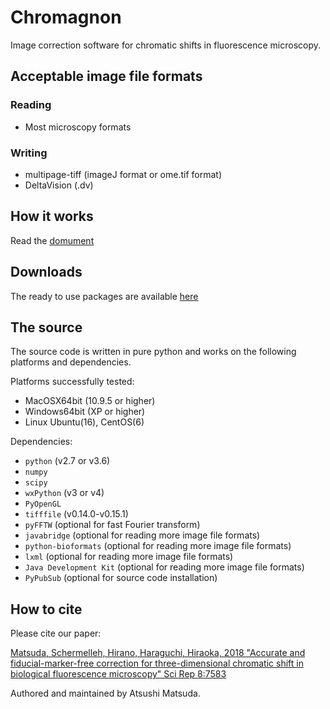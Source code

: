 # Chromagnon
Image correction software for chromatic shifts in fluorescence microscopy.


Acceptable image file formats
-----------------------------
### Reading
* Most microscopy formats

### Writing
* multipage-tiff (imageJ format or ome.tif format)
* DeltaVision (.dv)

How it works
------------
Read the [domument](https://github.com/macronucleus/Chromagnon/releases/download/Doc-v0.5/DocumentV064.pdf)

Downloads
---------
The ready to use packages are available [here](https://github.com/macronucleus/Chromagnon/releases/tag/v0.6)

The source
----------
The source code is written in pure python and works on the following platforms and dependencies.

Platforms successfully tested:
* MacOSX64bit (10.9.5 or higher)
* Windows64bit (XP or higher)
* Linux Ubuntu(16), CentOS(6)

Dependencies:
* `python` (v2.7 or v3.6)
* `numpy`
* `scipy`
* `wxPython` (v3 or v4)
* `PyOpenGL`
* `tifffile` (v0.14.0-v0.15.1)
* `pyFFTW` (optional for fast Fourier transform)
* `javabridge` (optional for reading more image file formats)
* `python-bioformats` (optional for reading more image file formats)
* `lxml` (optional for reading more image file formats)
* `Java Development Kit` (optional for reading more image file
formats)
* `PyPubSub` (optional for source code installation)

How to cite
----------
Please cite our paper:

[Matsuda, Schermelleh, Hirano, Haraguchi, Hiraoka, 2018 "Accurate and fiducial-marker-free correction for three-dimensional chromatic shift in biological fluorescence microscopy"  Sci Rep 8:7583](https://www.nature.com/articles/s41598-018-25922-7)


Authored and maintained by Atsushi Matsuda.
